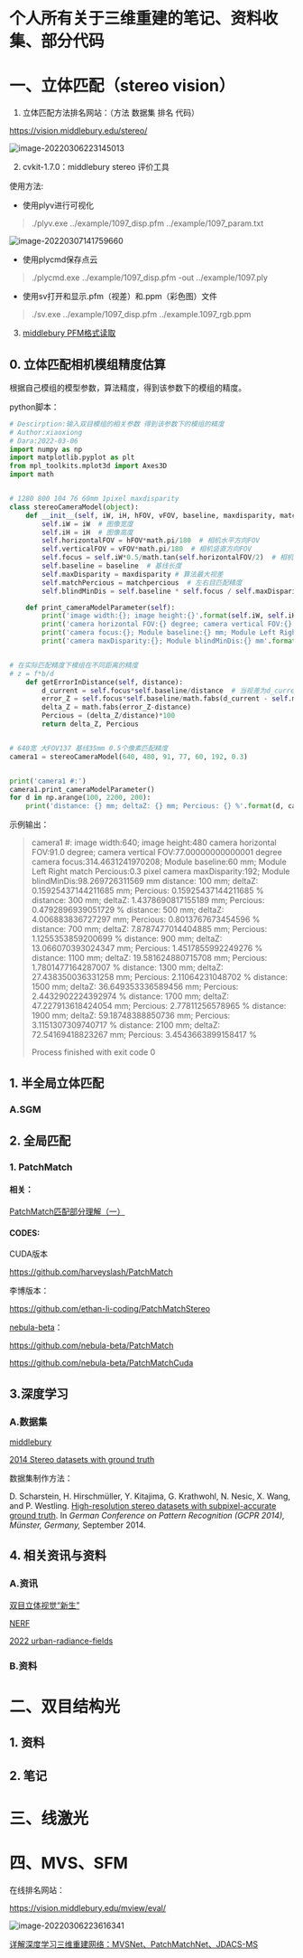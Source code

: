 # 个人所有关于三维重建的笔记、资料收集、部分代码

# 一、立体匹配（stereo vision）

1. 立体匹配方法排名网站：（方法 数据集 排名 代码）

https://vision.middlebury.edu/stereo/

![image-20220306223145013](readme.assets/image-20220306223145013.png)

2. cvkit-1.7.0：middlebury stereo 评价工具

使用方法:

* 使用plyv进行可视化

>./plyv.exe ../example/1097_disp.pfm ../example/1097_param.txt

![image-20220307141759660](readme.assets/image-20220307141759660.png)

* 使用plycmd保存点云

>./plycmd.exe ../example/1097_disp.pfm -out ../example/1097.ply

* 使用sv打开和显示.pfm（视差）和.ppm（彩色图）文件

> ./sv.exe ../example/1097_disp.pfm ../example.1097_rgb.ppm

3. [middlebury PFM格式读取](https://blog.csdn.net/weixin_44899143/article/details/89186891)

   



## 0. 立体匹配相机模组精度估算

根据自己模组的模型参数，算法精度，得到该参数下的模组的精度。

python脚本：

```python
# Descirption:输入双目模组的相关参数 得到该参数下的模组的精度
# Author:xiaoxiong
# Dara:2022-03-06
import numpy as np
import matplotlib.pyplot as plt
from mpl_toolkits.mplot3d import Axes3D
import math


# 1280 800 104 76 60mm 1pixel maxdisparity
class stereoCameraModel(object):
    def __init__(self, iW, iH, hFOV, vFOV, baseline, maxdisparity, matchpercious):
        self.iW = iW  # 图像宽度
        self.iH = iH  # 图像高度
        self.horizontalFOV = hFOV*math.pi/180  # 相机水平方向FOV
        self.verticalFOV = vFOV*math.pi/180  # 相机竖直方向FOV
        self.focus = self.iW*0.5/math.tan(self.horizontalFOV/2)  # 相机焦距
        self.baseline = baseline  # 基线长度
        self.maxDisparity = maxdisparity # 算法最大视差
        self.matchPercious = matchpercious  # 左右目匹配精度
        self.blindMinDis = self.baseline * self.focus / self.maxDisparity  # 可测最小距离

    def print_cameraModelParameter(self):
        print('image width:{}; image height:{}'.format(self.iW, self.iH))
        print('camera horizontal FOV:{} degree; camera vertical FOV:{} degree'.format(self.horizontalFOV*180/math.pi, self.verticalFOV*180/math.pi))
        print('camera focus:{}; Module baseline:{} mm; Module Left Right match Percious:{} pixel'.format(self.focus, self.baseline, self.matchPercious))
        print('camera maxDisparity:{}; Module blindMinDis:{} mm'.format(self.maxDisparity, self.blindMinDis))


# 在实际匹配精度下模组在不同距离的精度
# z = f*b/d
    def getErrorInDistance(self, distance):
        d_current = self.focus*self.baseline/distance  # 当视差为d_current有distance
        error_Z = self.focus*self.baseline/math.fabs(d_current - self.matchPercious)
        delta_Z = math.fabs(error_Z-distance)
        Percious = (delta_Z/distance)*100
        return delta_Z, Percious


# 640宽 大FOV137 基线35mm 0.5个像素匹配精度
camera1 = stereoCameraModel(640, 480, 91, 77, 60, 192, 0.3)


print('camera1 #:')
camera1.print_cameraModelParameter()
for d in np.arange(100, 2200, 200):
    print('distance: {} mm; deltaZ: {} mm; Percious: {} %'.format(d, camera1.getErrorInDistance(d)[0], camera1.getErrorInDistance(d)[1]))
```

示例输出：

>camera1 #:
>image width:640; image height:480
>camera horizontal FOV:91.0 degree; camera vertical FOV:77.00000000000001 degree
>camera focus:314.4631241970208; Module baseline:60 mm; Module Left Right match Percious:0.3 pixel
>camera maxDisparity:192; Module blindMinDis:98.269726311569 mm
>distance: 100 mm; deltaZ: 0.15925437144211685 mm; Percious: 0.15925437144211685 %
>distance: 300 mm; deltaZ: 1.4378690817155189 mm; Percious: 0.4792896939051729 %
>distance: 500 mm; deltaZ: 4.006883836727297 mm; Percious: 0.8013767673454596 %
>distance: 700 mm; deltaZ: 7.8787477014404885 mm; Percious: 1.1255353859200699 %
>distance: 900 mm; deltaZ: 13.066070393024347 mm; Percious: 1.4517855992249276 %
>distance: 1100 mm; deltaZ: 19.581624880715708 mm; Percious: 1.7801477164287007 %
>distance: 1300 mm; deltaZ: 27.438350036331258 mm; Percious: 2.11064231048702 %
>distance: 1500 mm; deltaZ: 36.649353336589456 mm; Percious: 2.4432902224392974 %
>distance: 1700 mm; deltaZ: 47.227913618424054 mm; Percious: 2.77811256578965 %
>distance: 1900 mm; deltaZ: 59.18748388850736 mm; Percious: 3.1151307309740717 %
>distance: 2100 mm; deltaZ: 72.54169418823267 mm; Percious: 3.4543663899158417 %
>
>Process finished with exit code 0

## 1. 半全局立体匹配

### A.SGM



## 2. 全局匹配

### 1. PatchMatch

#### 相关：

[PatchMatch匹配部分理解（一）](https://blog.csdn.net/roy_zhaoli/article/details/89065676)

#### CODES:

CUDA版本

https://github.com/harveyslash/PatchMatch

李博版本：

https://github.com/ethan-li-coding/PatchMatchStereo

[nebula-beta](https://github.com/nebula-beta)：

https://github.com/nebula-beta/PatchMatch

https://github.com/nebula-beta/PatchMatchCuda

## 3.深度学习

### A.数据集

[middlebury](https://vision.middlebury.edu/stereo/data/)

[2014 Stereo datasets with ground truth](https://vision.middlebury.edu/stereo/data/scenes2014/#description)

数据集制作方法：

 D. Scharstein, H. Hirschmüller, Y. Kitajima, G. Krathwohl, N. Nesic, X. Wang, and P. Westling. [High-resolution stereo datasets with subpixel-accurate ground truth](http://www.cs.middlebury.edu/~schar/papers/datasets-gcpr2014.pdf). In *German Conference on Pattern Recognition (GCPR 2014), Münster, Germany,* September 2014.

## 4. 相关资讯与资料

### A.资讯

[双目立体视觉“新生”](https://mp.weixin.qq.com/s/Yo1oy5GSu8cJTPeiPH1ESQ)

[NERF](https://blog.csdn.net/moxibingdao/article/details/126113422)

[2022 urban-radiance-fields](https://urban-radiance-fields.github.io/)
### B.资料



# 二、双目结构光

## 1. 资料



## 2. 笔记



# 三、线激光



# 四、MVS、SFM

在线排名网站：

https://vision.middlebury.edu/mview/eval/

![image-20220306223616341](readme.assets/image-20220306223616341.png)

[详解深度学习三维重建网络：MVSNet、PatchMatchNet、JDACS-MS](https://mp.weixin.qq.com/s/KSv4pk1sGVx1-vWQjW6HFg)




